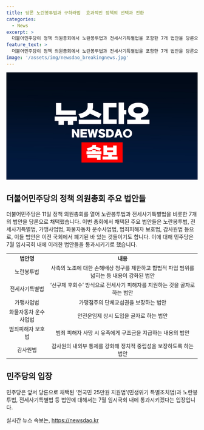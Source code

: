 ```yaml
---
title: 당론 노란봉투법과 구하라법  효과적인 정책의 선택과 전환
categories:
  - News
excerpt: >
  더불어민주당이 정책 의원총회에서 노란봉투법과 전세사기특별법을 포함한 7개 법안을 당론으로 채택했다. 이들 법안은 과거에는 폐기되었으나, 이번에는 다시 등장하며 노조의 파업 범위를 넓히고, 전세사기 피해자를 지원하는 내용 등이 강화되었다. 또한, 양육 의무를 다하지 않은 부모의 상속권을 배제하는 구하라법과 다양한 법안들이 당론으로 지정되었다. 민주당은 이러한 법안들을 7월 임시국회 내에 통과시키겠다는 입장이다.
feature_text: >
  더불어민주당이 정책 의원총회에서 노란봉투법과 전세사기특별법을 포함한 7개 법안을 당론으로 채택했다. 이들 법안은 과거에는 폐기되었으나, 이번에는 다시 등장하며 노조의 파업 범위를 넓히고, 전세사기 피해자를 지원하는 내용 등이 강화되었다. 또한, 양육 의무를 다하지 않은 부모의 상속권을 배제하는 구하라법과 다양한 법안들이 당론으로 지정되었다. 민주당은 이러한 법안들을 7월 임시국회 내에 통과시키겠다는 입장이다.
image: '/assets/img/newsdao_breakingnews.jpg'
---
```


<p><img src="/assets/img/newsdao_breakingnews.jpg" alt="koreaapp 속보" /></p>

<h2 data-ke-size="size26">더불어민주당의 정책 의원총회 주요 법안들</h2>

<p data-ke-size="size16">더불어민주당은 11일 정책 의원총회를 열어 노란봉투법과 전세사기특별법을 비롯한 7개의 법안을 당론으로 채택했습니다. 이번 총회에서 채택된 주요 법안들은 노란봉투법, 전세사기특별법, 가맹사업법, 화물자동차 운수사업법, 범죄피해자 보호법, 감사원법 등으로, 이들 법안은 이전 국회에서 폐기된 바 있는 것들이기도 합니다. 이에 대해 민주당은 7월 임시국회 내에 이러한 법안들을 통과시키기로 했습니다.</p>

<table>
  <tr>
    <td style="text-align: center; height: 17px;"><b>법안명</b></td>
    <td style="text-align: center; height: 17px;"><b>내용</b></td>
  </tr>
  <tr>
    <td style="text-align: center; height: 17px;">노란봉투법</td>
    <td style="text-align: center; height: 17px;">사측의 노조에 대한 손해배상 청구를 제한하고 합법적 파업 범위를 넓히는 등 내용이 강화된 법안</td>
  </tr>
  <tr>
    <td style="text-align: center; height: 17px;">전세사기특별법</td>
    <td style="text-align: center; height: 17px;">‘선구제 후회수’ 방식으로 전세사기 피해자를 지원하는 것을 골자로 하는 법안</td>
  </tr>
  <tr>
    <td style="text-align: center; height: 17px;">가맹사업법</td>
    <td style="text-align: center; height: 17px;">가맹점주의 단체교섭권을 보장하는 법안</td>
  </tr>
  <tr>
    <td style="text-align: center; height: 17px;">화물자동차 운수사업법</td>
    <td style="text-align: center; height: 17px;">안전운임제 상시 도입을 골자로 하는 법안</td>
  </tr>
  <tr>
    <td style="text-align: center; height: 17px;">범죄피해자 보호법</td>
    <td style="text-align: center; height: 17px;">범죄 피해자 사망 시 유족에게 구조금을 지급하는 내용의 법안</td>
  </tr>
  <tr>
    <td style="text-align: center; height: 17px;">감사원법</td>
    <td style="text-align: center; height: 17px;">감사원의 내외부 통제를 강화해 정치적 중립성을 보장하도록 하는 법안</td>
  </tr>
</table>

<h2 data-ke-size="size26">민주당의 입장</h2>

<p data-ke-size="size16">민주당은 앞서 당론으로 채택된 ‘전국민 25만원 지원법’(민생위기 특별조치법)과 노란봉투법, 전세사기특별법 등 법안에 대해서는 7월 임시국회 내에 통과시키겠다는 입장입니다.</p>
실시간 뉴스 속보는, <a href="https://newsdao.kr" rel="dofollow">https://newsdao.kr</a>


